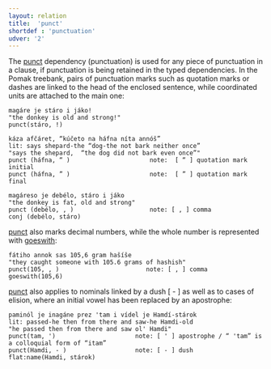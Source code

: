 ```yaml
---
layout: relation
title:  'punct'
shortdef : 'punctuation'
udver: '2'
---
```



The [punct]() dependency (punctuation) is used for any piece of punctuation in a clause, if punctuation is being retained in the typed dependencies. In the Pomak treebank, pairs of punctuation marks such as quotation marks or dashes are linked to the head of the enclosed sentence, while coordinated units are attached to the main one:

~~~ sdparse
magáre je stáro i jáko!   
"the donkey is old and strong!"
punct(stáro, !)      

káza afčáret, “kúčeto na háfna níta annóš” 
lit: says shepard-the “dog-the not bark neither once”
"says the shepard,  “the dog did not bark even once”"  
punct (háfna, “ )                      note:  [ “ ] quotation mark initial
punct (háfna, ” )                      note:  [ ” ] quotation mark final 

magáreso je debélo, stáro i jáko 
"the donkey is fat, old and strong"
punct (debélo, , )                     note: [ , ] comma
conj (debélo, stáro)
~~~ 

[punct]() also marks decimal numbers, while the whole number is represented with  [goeswith](): 

~~~ sdparse
fátiho annok sas 105,6 gram hašíše 
"they caught someone with 105.6 grams of hashish"
punct(105, , )                        note: [ , ] comma
goeswith(105,6)
~~~ 
  

[punct]()  also applies to nominals linked by a dush [ - ] as well as to cases of elision, where an initial vowel has been replaced by an apostrophe:
  
~~~ sdparse 
paminól je inagáne prez 'tam i vídel je Hamdí-stárok
lit: passed-he then from there and saw-he Hamdi-old
"he passed then from there and saw ol' Hamdi"
punct(tam, ')                      note: [ ' ] apostrophe / “ 'tam” is a colloquial form of “itam”
punct(Hamdi, - )                   note: [ - ] dush
flat:name(Hamdi, stárok)
~~~
